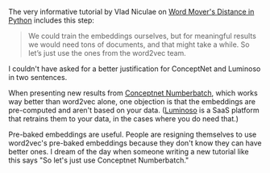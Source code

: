 <html><body><p>The very informative tutorial by Vlad Niculae on <a href="http://vene.ro/blog/word-movers-distance-in-python.html">Word Mover's Distance in Python</a> includes this step:

</p><blockquote>
  We could train the embeddings ourselves, but for meaningful results we would need tons of documents, and that might take a while. So let’s just use the ones from the word2vec team.
</blockquote>

I couldn't have asked for a better justification for ConceptNet and Luminoso in two sentences.

When presenting new results from <a href="http://blog.conceptnet.io/2016/05/25/conceptnet-numberbatch-a-new-name-for-the-best-word-embeddings-you-can-download/">Conceptnet Numberbatch</a>, which works way better than word2vec alone, one objection is that the embeddings are pre-computed and aren't based on your data. (<a href="http://www.luminoso.com/">Luminoso</a> is a SaaS platform that retrains them to your data, in the cases where you do need that.)

Pre-baked embeddings are useful. People are resigning themselves to use word2vec's pre-baked embeddings because they don't know they can have better ones. I dream of the day when someone writing a new tutorial like this says "So let's just use Conceptnet Numberbatch."</body></html>
